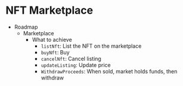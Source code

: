 # NFT Marketplace

- Roadmap
    - Marketplace
        - What to achieve
            - `listNft`: List the NFT on the marketplace
            - `buyNft`: Buy
            - `cancelNft`: Cancel listing
            - `updateListing`: Update price
            - `WithdrawProceeds`: When sold, market holds funds, then withdraw
